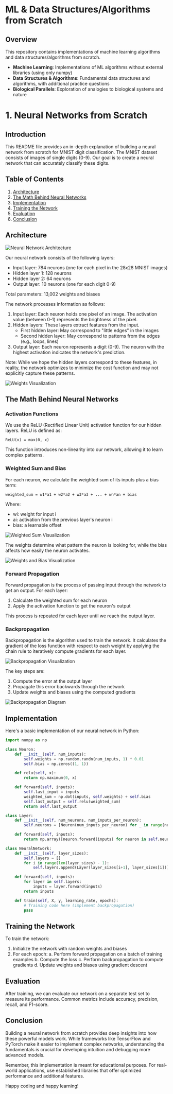 # ML & Data Structures/Algorithms from Scratch

## Overview

This repository contains implementations of machine learning algorithms and data structures/algorithms from scratch.


- **Machine Learning**: Implementations of ML algorithms without external libraries (using only numpy)
- **Data Structures & Algorithms**: Fundamental data structures and algorithms, with additional practice questions
- **Biological Parallels**: Exploration of analogies to biological systems and nature


# 1. Neural Networks from Scratch

## Introduction

This README file provides an in-depth explanation of building a neural network from scratch for MNIST digit classification. The MNIST dataset consists of images of single digits (0-9). Our goal is to create a neural network that can accurately classify these digits.

## Table of Contents

1. [Architecture](#architecture)
2. [The Math Behind Neural Networks](#the-math-behind-neural-networks)
3. [Implementation](#implementation)
4. [Training the Network](#training-the-network)
5. [Evaluation](#evaluation)
6. [Conclusion](#conclusion)

## Architecture

![Neural Network Architecture](root/assets/Neural-Networks/1-NN.png)

Our neural network consists of the following layers:

- Input layer: 784 neurons (one for each pixel in the 28x28 MNIST images)
- Hidden layer 1: 128 neurons
- Hidden layer 2: 64 neurons
- Output layer: 10 neurons (one for each digit 0-9)

Total parameters: 13,002 weights and biases

The network processes information as follows:

1. Input layer: Each neuron holds one pixel of an image. The activation value (between 0-1) represents the brightness of the pixel.
2. Hidden layers: These layers extract features from the input.
   - First hidden layer: May correspond to "little edges" in the images
   - Second hidden layer: May correspond to patterns from the edges (e.g., loops, lines)
3. Output layer: Each neuron represents a digit (0-9). The neuron with the highest activation indicates the network's prediction.

Note: While we hope the hidden layers correspond to these features, in reality, the network optimizes to minimize the cost function and may not explicitly capture these patterns.

![Weights Visualization](root/assets/Neural-Networks/3-weights.png)

## The Math Behind Neural Networks

### Activation Functions

We use the ReLU (Rectified Linear Unit) activation function for our hidden layers. ReLU is defined as:

```
ReLU(x) = max(0, x)
```

This function introduces non-linearity into our network, allowing it to learn complex patterns.

### Weighted Sum and Bias

For each neuron, we calculate the weighted sum of its inputs plus a bias term:

```
weighted_sum = w1*a1 + w2*a2 + w3*a3 + ... + wn*an + bias
```

Where:
- wi: weight for input i
- ai: activation from the previous layer's neuron i
- bias: a learnable offset

![Weighted Sum Visualization](root/assets/Neural-Networks/4-weightedSum.png)

The weights determine what pattern the neuron is looking for, while the bias affects how easily the neuron activates.

![Weights and Bias Visualization](root/assets/Neural-Networks/5-weightsAndBias.png)

### Forward Propagation

Forward propagation is the process of passing input through the network to get an output. For each layer:

1. Calculate the weighted sum for each neuron
2. Apply the activation function to get the neuron's output

This process is repeated for each layer until we reach the output layer.

### Backpropagation

Backpropagation is the algorithm used to train the network. It calculates the gradient of the loss function with respect to each weight by applying the chain rule to iteratively compute gradients for each layer.

![Backpropagation Visualization](root/assets/Neural-Networks/10-backprop.png)

The key steps are:

1. Compute the error at the output layer
2. Propagate this error backwards through the network
3. Update weights and biases using the computed gradients

![Backpropagation Diagram](root/assets/Neural-Networks/11-backprop-2.png)

## Implementation

Here's a basic implementation of our neural network in Python:

```python
import numpy as np

class Neuron:
    def __init__(self, num_inputs):
        self.weights = np.random.randn(num_inputs, 1) * 0.01
        self.bias = np.zeros((1, 1))

    def relu(self, x):
        return np.maximum(0, x)

    def forward(self, inputs):
        self.last_input = inputs
        weighted_sum = np.dot(inputs, self.weights) + self.bias
        self.last_output = self.relu(weighted_sum)
        return self.last_output

class Layer:
    def __init__(self, num_neurons, num_inputs_per_neuron):
        self.neurons = [Neuron(num_inputs_per_neuron) for _ in range(num_neurons)]

    def forward(self, inputs):
        return np.array([neuron.forward(inputs) for neuron in self.neurons]).T

class NeuralNetwork:
    def __init__(self, layer_sizes):
        self.layers = []
        for i in range(len(layer_sizes) - 1):
            self.layers.append(Layer(layer_sizes[i+1], layer_sizes[i]))

    def forward(self, inputs):
        for layer in self.layers:
            inputs = layer.forward(inputs)
        return inputs

    def train(self, X, y, learning_rate, epochs):
        # Training code here (implement backpropagation)
        pass
```

## Training the Network

To train the network:

1. Initialize the network with random weights and biases
2. For each epoch:
   a. Perform forward propagation on a batch of training examples
   b. Compute the loss
   c. Perform backpropagation to compute gradients
   d. Update weights and biases using gradient descent

## Evaluation

After training, we can evaluate our network on a separate test set to measure its performance. Common metrics include accuracy, precision, recall, and F1-score.

## Conclusion

Building a neural network from scratch provides deep insights into how these powerful models work. While frameworks like TensorFlow and PyTorch make it easier to implement complex networks, understanding the fundamentals is crucial for developing intuition and debugging more advanced models.

Remember, this implementation is meant for educational purposes. For real-world applications, use established libraries that offer optimized performance and additional features.

Happy coding and happy learning!
